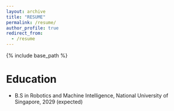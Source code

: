 ```yaml
---
layout: archive
title: "RESUME"
permalink: /resume/
author_profile: true
redirect_from:
  - /resume
---
```


{% include base_path %}

Education
======
* B.S in Robotics and Machine Intelligence, National University of Singapore, 2029 (expected)


